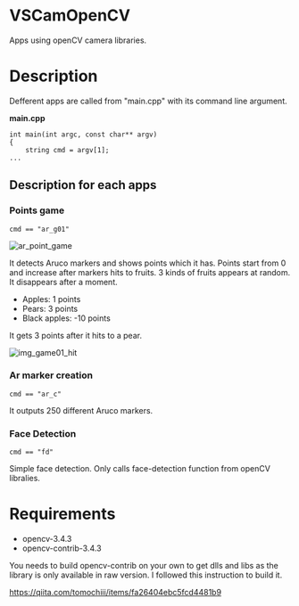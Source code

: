 # VSCamOpenCV
Apps using openCV camera libraries.

# Description
Defferent apps are called from "main.cpp" with its command line argument. 

**main.cpp**
```
int main(int argc, const char** argv)
{
	string cmd = argv[1];
...
```

## Description for each apps
### Points game
```
cmd == "ar_g01"
```
![ar_point_game](https://user-images.githubusercontent.com/27729058/51584604-74755200-1f19-11e9-81b9-1904992d9b5e.png)

It detects Aruco markers and shows points which it has. Points start from 0 and increase after markers hits to fruits. 
3 kinds of fruits appears at random. 
It disappears after a moment.
* Apples: 1 points
* Pears: 3 points
* Black apples: -10 points

It gets 3 points after it hits to a pear.

![img_game01_hit](https://user-images.githubusercontent.com/27729058/51585050-3842f100-1f1b-11e9-90fa-3cf0baa1a425.png)

### Ar marker creation
```
cmd == "ar_c"
```
It outputs 250 different Aruco markers.

### Face Detection
```
cmd == "fd"
```
Simple face detection. Only calls face-detection function from openCV libralies.

# Requirements
* opencv-3.4.3
* opencv-contrib-3.4.3

You needs to build opencv-contrib on your own to get dlls and libs as the library is only available in raw version. 
I followed this instruction to build it.

https://qiita.com/tomochiii/items/fa26404ebc5fcd4481b9
